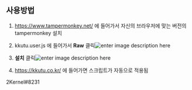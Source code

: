 ## 사용방법
1. https://www.tampermonkey.net/ 에 들어가서 자신의 브라우저에 맞는 버전의 tampermonkey 설치

2. kkutu.user.js 에 들어가서 **Raw** 클릭![enter image description here](https://i.imgur.com/sSfdAUT.jpg)

3.  **설치** 클릭![enter image description here](https://i.imgur.com/xUXZ1mC.jpg)

4.   https://kkutu.co.kr/ 에 들어가면 스크립트가 자동으로 적용됨

2Kernel#8231
